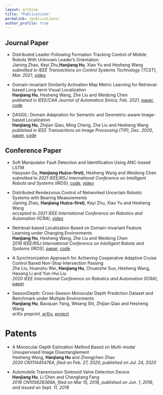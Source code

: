 ```yaml
---
layout: archive
title: "Publications"
permalink: /publications/
author_profile: true
---
```

## Journal Paper
* Distributed Leader-Following Formation Tracking Control of Mobile Robots With Unknown Leader’s Orientation <br>
Jianing Zhao, Keyi Zhu,**Hanjiang Hu**, Xiao Yu and Hesheng Wang <br>
_submitted to IEEE Transactions on Control Systems Technology (TCST), Mar. 2021_, [video](https://youtu.be/YLDOm8JFUTI)

* Domain-invariant Similarity Activation Map Metric Learning for Retrieval-based Long-term Visual Localization <br>
**Hanjiang Hu**, Hesheng Wang, Zhe Liu and Weidong Chen <br>
_published in IEEE/CAA Journal of Automatica Sinica, Feb. 2021_, [paper](https://ieeexplore.ieee.org/document/9358457), [code](https://github.com/HanjiangHu/DISAM)

* DASGIL: Domain Adaptation for Semantic and Geometric-aware Image-based Localization <br>
**Hanjiang Hu**, Zhijian Qiao, Ming Cheng, Zhe Liu and Hesheng Wang <br>
_published in IEEE Transactions on Image Processing (TIP), Dec. 2020_, [paper](https://ieeexplore.ieee.org/document/9296559), [code](https://github.com/HanjiangHu/DASGIL)


## Conference Paper
* Soft Manipulator Fault Detection and Identification Using ANC-based LSTM <br>
Haoyuan Gu, **Hanjiang Hu(co-first)**, Hesheng Wang and Weidong Chen<br> 
_submitted to 2021 IEEE/RSJ International Conference on Intelligent Robots and Systems (IROS)_, [code](https://github.com/HanjiangHu/ANC-LSTM-fault-detection), [video](https://youtu.be/w3zSbYWDjms)

* Distributed Rendezvous Control of Networked Uncertain Robotic Systems with Bearing Measurements <br>
Jianing Zhao, **Hanjiang Hu(co-first)**, Keyi Zhu, Xiao Yu and Hesheng Wang <br> 
_accepted to 2021 IEEE International Conference on Robotics and Automation (ICRA)_, [video](https://youtu.be/iJuPWT8fPFU)

* Retrieval-based Localization Based on Domain-invariant Feature Learning under Changing Environments <br>
**Hanjiang Hu**, Hesheng Wang, Zhe Liu and Weidong Chen <br>
_2019 IEEE/RSJ International Conference on Intelligent Robots and Systems (IROS)_, [paper](https://ieeexplore.ieee.org/document/8968047), [code](https://github.com/HanjiangHu/DIFL-FCL)

* A Synchronization Approach for Achieving Cooperative Adaptive Cruise Control Based Non-Stop Intersection Passing <br>
Zhe Liu, Huanshu Wei, **Hanjiang Hu**, Chuanzhe Suo, Hesheng Wang, Haoang Li and Yun-Hui Liu <br>
_2020 IEEE International Conference on Robotics and Automation (ICRA)_, [paper](https://ieeexplore.ieee.org/abstract/document/9196991/)

* SeasonDepth: Cross-Season Monocular Depth Prediction Dataset and Benchmark under Multiple Environments <br>
**Hanjiang Hu**, Baoquan Yang, Weiang Shi, Zhijian Qiao and Hesheng Wang <br> 
_arXiv preprint_, [arXiv](https://arxiv.org/pdf/2011.04408.pdf), [project](https://github.com/SeasonDepth/SeasonDepth)

<!-- * vLPD-Net: A Registration-aided Domain Adaptation Network for 3D Point Cloud Based Place Recognition <br>
Zhijian Qiao, **Hanjiang Hu(co-first)**, Siyuan Chen, Zhe Liu, Zhuowen Shen and Hesheng Wang <br> 
_arXiv preprint_, [arXiv](https://arxiv.org/pdf/2012.05018.pdf),[video](https://youtu.be/4-dixRUk4Z4) -->



# Patents

* A Monocular Depth Estimation Method Based on Multi-modal Unsupervised Image Disentanglement <br>
Hesheng Wang, **Hanjiang Hu** and Zhongchen Zhao <br>
_2020 CN111445476A, filed on Feb. 27, 2020, published on Jul. 24, 2020_
<!-- , [link](https://worldwide.espacenet.com/patent/search/family/071627081/publication/CN111445476A?q=CN111445476A) -->

* Automobile Transmission Solenoid Valve Detection Device <br>
**Hanjiang Hu**, Li Chen and Chengliang Fang <br>
_2016 CN105628368A, filed on Mar 15, 2016, published on Jun. 1, 2016, and issued on Sept. 11, 2018_
<!-- , [link](https://worldwide.espacenet.com/patent/search/family/056043507/publication/CN105628368A?q=CN105628368A) -->

